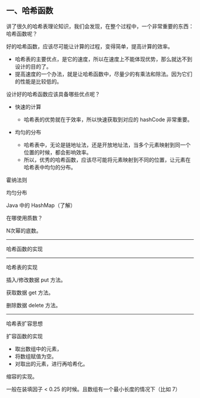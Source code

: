 ## 一、哈希函数

讲了很久的哈希表理论知识，我们会发现，在整个过程中，一个非常重要的东西：哈希函数呢？

好的哈希函数，应该尽可能让计算的过程，变得简单，提高计算的效率。

- 哈希表的主要优点，是它的速度，所以在速度上不能体现优势，那么就达不到设计的目的了。
- 提高速度的一个办法，就是让哈希函数中，尽量少的有乘法和除法。因为它们的性能是比较低的。

设计好的哈希函数应该具备哪些优点呢？

- 快速的计算
  - 哈希表的优势就在于效率，所以快速获取到对应的 hashCode 非常重要。

- 均匀的分布
  - 哈希表中，无论是链地址法，还是开放地址法，当多个元素映射到同一个位置的时候，都会影响效率。
  - 所以，优秀的哈希函数，应该尽可能将元素映射到不同的位置，让元素在哈希表中均匀的分布。



霍纳法则



均匀分布



Java 中的 HashMap（了解）



在哪使用质数？

N次幂的底数。

---

哈希函数的实现

---

哈希表的实现

插入/修改数据 put 方法。



获取数据 get 方法。



删除数据 delete 方法。

---

哈希表扩容思想



扩容函数的实现

- 取出数组中的元素，
- 将数组赋值为空。
- 对取出的元素，进行再哈希化。



缩容的实现。

一般在装填因子 < 0.25 的时候。且数组有一个最小长度的情况下（比如 7）